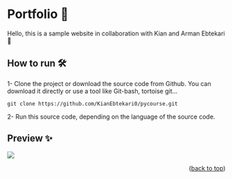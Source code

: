 <h1 id="top">Portfolio 🚨</h1>
Hello, this is a sample website in collaboration with Kian and Arman Ebtekari 🤝

## How to run 🛠️
1- Clone the project or download the source code from Github. You can download it directly or use a tool like Git-bash, tortoise git...
```
git clone https://github.com/KianEbtekari0/pycourse.git
```
2- Run this source code, depending on the language of the source code.

## Preview ✨
<img src="https://user-images.githubusercontent.com/93611871/186754214-f643881b-a1b4-4a2b-a46e-39f346d2f7fc.png">


<p align="right">(<a href="#top">back to top</a>)</p>
